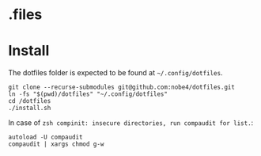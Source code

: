 .files
======

# Install

The dotfiles folder is expected to be found at `~/.config/dotfiles`.

```
git clone --recurse-submodules git@github.com:nobe4/dotfiles.git
ln -fs "$(pwd)/dotfiles" "~/.config/dotfiles"
cd /dotfiles
./install.sh
```

In case of `zsh compinit: insecure directories, run compaudit for list.`:

```
autoload -U compaudit
compaudit | xargs chmod g-w
```
